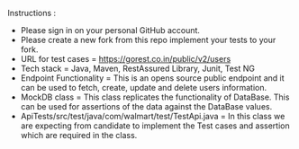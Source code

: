 Instructions : 
- Please sign in on your personal GitHub account.
- Please create a new fork from this repo implement your tests to your fork.
- URL for test cases = https://gorest.co.in/public/v2/users
- Tech stack = Java, Maven, RestAssured Library, Junit, Test NG
- Endpoint Functionality = This is an opens source public endpoint and it can be used to fetch, create, update and delete users information.
- MockDB class = This class replicates the functionality of DataBase. This can be used for assertions of the data against the DataBase values.
- ApiTests/src/test/java/com/walmart/test/TestApi.java = In this class we are expecting from candidate to implement the Test cases and assertion  which are required in the class.
